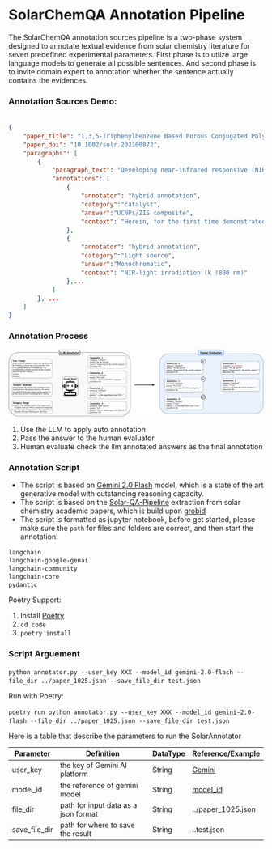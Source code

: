 # SolarChemQA Annotation Pipeline

The SolarChemQA annotation sources pipeline is a two-phase system designed to annotate textual evidence from solar chemistry literature for seven predefined experimental parameters. First phase is to utlize large language models to generate all possible sentences. And second phase is to invite domain expert to annotation whether the sentence actually contains the evidences.


### Annotation Sources Demo:

```json

{
    "paper_title": "1,3,5-Triphenylbenzene Based Porous Conjugated Polymers for Highly Efficient Photoreduction of Low-Concentration CO2 in the Gas-Phase System",
    "paper_doi": "10.1002/solr.202100872",
    "paragraphs": [
        {
            "paragraph_text": "Developing near-infrared responsive (NIR) photocatalysts is very important for the development of solardriven photocatalytic systems.Metal sulfide semiconductors have been extensively used as visible-light responsive photocatalysts for photocatalytic applications owing to their high chemical variety, narrow bandgap and suitable redox potentials, particularly the benchmark ZnIn 2 S 4 .However, their potential as NIR-responsive photocatalysts is yet to be reported.Herein, for the first time demonstrated that upconversion nanoparticles can be delicately coupled with hierarchical ZnIn 2 S 4 nanorods (UCNPs/ZIS) to assemble a NIR-responsive composite photocatalyst, and as such composite is verified by ultraviolet-visible diffuse reflectance spectra and upconversion luminescence spectra.As a result, remarkable photocatalytic CO and CH 4 production rates of 1500 and 220 nmol g A1 h A1 , respectively, were detected for the UCNPs/ZIS composite under NIR-light irradiation (k !800 nm), which is rarely reported in the literature.The remarkable photocatalytic activity of the UCNPs/ZIS composite can be understood not only because the heterojunction between UCNPs and ZIS can promote the charge separation efficiency, but also the intimate interaction of UCNPs with hierarchical ZIS nanorods can enhance the energy transfer.This finding may open a new avenue to develop more NIR-responsive photocatalysts for various solar energy conversion applications.",
            "annotations": [
                {
                    "annotator": "hybrid annotation",
                    "category":"catalyst",
                    "answer":"UCNPs/ZIS composite",
                    "context": "Herein, for the first time demonstrated that upconversion nanoparticles can be delicately coupled with hierarchical ZnIn₂S₄ nanorods (UCNPs/ZIS) to assemble a NIR-responsive composite photocatalyst"
                },
                {
                    "annotator": "hybrid annotation",
                    "category":"light source",
                    "answer":"Monochromatic",
                    "context": "NIR-light irradiation (k !800 nm)"
                },...
            ]
        }, ...
    ]
}

```

### Annotation Process

![How we Annotated~](./img/solar_eval_pipeline.png)

1. Use the LLM to apply auto annotation
2. Pass the answer to the human evaluator
3. Human evaluate check the llm annotated answers as the final annotation


### Annotation Script

- The script is based on [Gemini 2.0 Flash](https://deepmind.google/technologies/gemini/flash/) model, which is a state of the art generative model with outstanding reasoning capacity. 
- The script is based on the [Solar-QA-Pipeline](https://github.com/oeg-upm/solar-qa/tree/main/CLI) extraction from solar chemistry academic papers, which is build upon [grobid](https://github.com/kermitt2/grobid)
- The script is formatted as jupyter notebook, before get started, please make sure the `path` for files and folders are correct, and then start the annotation!


```
langchain
langchain-google-genai
langchain-community
langchain-core
pydantic
```

Poetry Support: 
1. Install [Poetry](https://python-poetry.org/)
2. `cd code`
3. `poetry install`

### Script Arguement
`python annotator.py --user_key XXX --model_id gemini-2.0-flash --file_dir ../paper_1025.json --save_file_dir test.json`

Run with Poetry:

`poetry run python annotator.py --user_key XXX --model_id gemini-2.0-flash --file_dir ../paper_1025.json --save_file_dir test.json`

Here is a table that describe the parameters to run the SolarAnnotator

| Parameter | Definition | DataType | Reference/Example |
| -------- | ------- | ------- | ------- |
| user_key  | the key of Gemini AI platform | String | [Gemini](https://gemini.google.com/) |
| model_id | the reference of gemini model | String | [model_id](https://ai.google.dev/gemini-api/docs/models/gemini) |
| file_dir | path for input data as a json format | String | ../paper_1025.json |
| save_file_dir | path for where to save the result | String | ..test.json |
